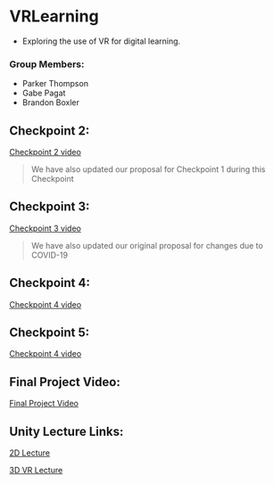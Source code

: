 # VRLearning
* Exploring the use of VR for digital learning.
### Group Members: 
* Parker Thompson 
* Gabe Pagat
* Brandon Boxler
## Checkpoint 2:
[Checkpoint 2 video](https://drive.google.com/file/d/1R9G2_QONgPefj7kHZQgeJR2Bff9QW7l8/preview)
> We have also updated our proposal for Checkpoint 1 during this Checkpoint

## Checkpoint 3:
[Checkpoint 3 video](https://youtu.be/GA40gNV2wm4)
> We have also updated our original proposal for changes due to COVID-19

## Checkpoint 4:
[Checkpoint 4 video](https://youtu.be/_R1acv1n-L0)

## Checkpoint 5:
[Checkpoint 4 video](https://youtu.be/5o0HkfBPjWc)

## Final Project Video:
[Final Project Video](https://youtu.be/2vWqeK1g940)

## Unity Lecture Links:
[2D Lecture](https://github.com/csu-hci-projects/VRLearning/tree/master/unity/MultipleChoiceQuiz)

[3D VR Lecture](https://github.com/csu-hci-projects/VRLearning/tree/master/unity/LogicLecture3D)
